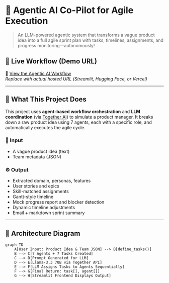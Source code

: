 # 🤖 Agentic AI Co-Pilot for Agile Execution

> An LLM-powered agentic system that transforms a vague product idea into a full agile sprint plan with tasks, timelines, assignments, and progress monitoring—autonomously!

## 🚀 Live Workflow (Demo URL)
🔗 [View the Agentic AI Workflow](https://your-deployment-url.com)  
*Replace with actual hosted URL (Streamlit, Hugging Face, or Vercel)*

---

## 🧩 What This Project Does

This project uses **agent-based workflow orchestration** and **LLM coordination** (via [Together AI](https://www.together.ai/)) to simulate a product manager. It breaks down a raw product idea using 7 agents, each with a specific role, and automatically executes the agile cycle.

### 🎯 Input
- A vague product idea (text)
- Team metadata (JSON)

### ⚙️ Output
- Extracted domain, personas, features
- User stories and epics
- Skill-matched assignments
- Gantt-style timeline
- Mock progress report and blocker detection
- Dynamic timeline adjustments
- Email + markdown sprint summary

---

## 🧠 Architecture Diagram

```mermaid
graph TD
    A[User Input: Product Idea & Team JSON] --> B[define_tasks()]
    B --> C[7 Agents + 7 Tasks Created]
    C --> D[Prompt Generated for LLM]
    D --> E[Llama-3.3 70B via Together API]
    E --> F[LLM Assigns Tasks to Agents Sequentially]
    F --> G[Final Return: task[], agent[]]
    G --> H[Streamlit Frontend Displays Output]
